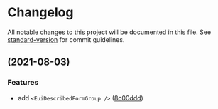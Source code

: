 # Changelog

All notable changes to this project will be documented in this file. See [standard-version](https://github.com/conventional-changelog/standard-version) for commit guidelines.

## [](https://github.com/prysmex/ember-eui/compare/v0.7.15...v) (2021-08-03)


### Features

* add `<EuiDescribedFormGroup />` ([8c00ddd](https://github.com/prysmex/ember-eui/commit/8c00ddde24408b3ae3e9583b0459b3be53d0892e))
